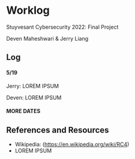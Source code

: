 # Worklog
Stuyvesant Cybersecurity 2022: Final Project

Deven Maheshwari & Jerry Liang

## Log

#### 5/19
Jerry: LOREM IPSUM

Deven: LOREM IPSUM

#### MORE DATES

## References and Resources
* Wikipedia: (https://en.wikipedia.org/wiki/RC4)
* LOREM IPSUM
